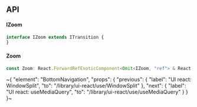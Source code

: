 

## API

#### IZoom

```ts
interface IZoom extends ITransition {
}
```

#### Zoom

```ts
const Zoom: React.ForwardRefExoticComponent<Omit<IZoom, "ref"> & React.RefAttributes<unknown>>;
```


~{
  "element": "BottomNavigation",
  "props": {
    "previous": {
      "label": "UI react: WindowSplit",
      "to": "/library/ui-react/use/WindowSplit"
    },
    "next": {
      "label": "UI react: useMediaQuery",
      "to": "/library/ui-react/use/useMediaQuery"
    }
  }
}~
